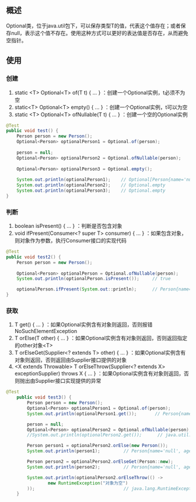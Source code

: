 ## 概述

Optional类，位于java.util包下，可以保存类型T的值，代表这个值存在；或者保存null，表示这个值不存在。使用这种方式可以更好的表达值是否存在，从而避免空指针。

## 使用

### 创建

1. static \<T> Optional\<T> of(T t) { ... } ：创建一个Optional实例，t必须不为空
2. static\<T> Optional\<T> empty() { ... } ：创建一个Optional实例，t可以为空
3. static \<T> Optional\<T> ofNullable(T t) { ... } ：创建一个空的Optional实例

```java
@Test
public void test() {
    Person person = new Person();
    Optional<Person> optionalPerson1 = Optional.of(person);
    
    person = null;
    Optional<Person> optionalPerson2 = Optional.ofNullable(person);
    
    Optional<Person> optionalPerson3 = Optional.empty();
    
    System.out.println(optionalPerson1);	// Optional[Person{name='null', age=0}]
    System.out.println(optionalPerson2);	// Optional.empty
    System.out.println(optionalPerson3);	// Optional.empty
}
```

### 判断

1. boolean isPresent() { ... } ：判断是否包含对象
2. void ifPresent(Consumer<? super T> consumer) { ... } ：如果包含对象，则对象作为参数，执行Consumer接口的实现代码

```java
@Test
public void test2() {
    Person person = new Person();
    
    Optional<Person> optionalPerson = Optional.ofNullable(person);
    System.out.println(optionalPerson.isPresent());     // true

    optionalPerson.ifPresent(System.out::println);      // Person{name='null', age=0}
}
```

### 获取

1. T get() { ... } ：如果Optional实例含有对象则返回，否则报错NoSuchElementException
2. T orElse(T other) { ... } ：如果Optional实例含有对象则返回，否则返回指定的other对象\<T>
3. T orElseGet(Supplier<? extends T> other) { ... } ：如果Optional实例含有对象则返回，否则返回由Supplier接口提供的对象
4. \<X extends Throwable> T orElseThrow(Supplier<? extends X> exceptionSupplier) throws X { ... } ：如果Optional实例含有对象则返回，否则抛出由Supplier接口实现提供的异常

```java
@Test
    public void test3() {
        Person person = new Person();
        Optional<Person> optionalPerson1 = Optional.of(person);
        System.out.println(optionalPerson1.get());       // Person{name='null', age=0}

        person = null;
        Optional<Person> optionalPerson2 = Optional.ofNullable(person);
        //System.out.println(optionalPerson2.get());      // java.util.NoSuchElementException: No value present

        Person person1 = optionalPerson2.orElse(new Person());
        System.out.println(person1);         // Person{name='null', age=0}

        Person person2 = optionalPerson2.orElseGet(Person::new);
        System.out.println(person2);         // Person{name='null', age=0}

        System.out.println(optionalPerson2.orElseThrow(() ->
                new RuntimeException("对象为空")
        ));                                  // java.lang.RuntimeException: 对象为空
    }
```

